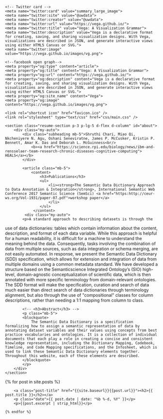 <head>
    <meta charset="utf-8">
    <meta http-equiv="x-ua-compatible" content="ie=edge">
    <meta name="viewport" content="width=device-width, initial-scale=1.0">
    <title>Vega</title>
    <meta name="description" content="Vega is a declarative format for creating, saving, and sharing visualization designs. With Vega, visualizations are described in JSON, and generate interactive views using either HTML5 Canvas or SVG.">

    <!-- Twitter card -->
    <meta name="twitter:card" value="summary_large_image">
    <meta name="twitter:site" value="@uwdata">
    <meta name="twitter:creator" value="@uwdata">
    <meta name="twitter:url" value="https://vega.github.io/">
    <meta name="twitter:title" value="Vega: A Visualization Grammar">
    <meta name="twitter:description" value="Vega is a declarative format for creating, saving, and sharing visualization designs. With Vega, visualizations are described in JSON, and generate interactive views using either HTML5 Canvas or SVG.">
    <meta name="twitter:image" value="https://vega.github.io/images/vg.png">

    <!--facebook open graph-->
    <meta property="og:type" content="article">
    <meta property="og:title" content="Vega: A Visualization Grammar">
    <meta property="og:url" content="https://vega.github.io/">
    <meta property="og:description" content="Vega is a declarative format for creating, saving, and sharing visualization designs. With Vega, visualizations are described in JSON, and generate interactive views using either HTML5 Canvas or SVG.">
    <meta property="og:site_name" content="Vega">
    <meta property="og:image" content="https://vega.github.io/images/vg.png">

    <link rel="shortcut icon" href="favicon.ico" />
    <link rel="stylesheet" type="text/css" href="css/main.css" />
</head>


<div class="container-fluid p-0">

    <section class="resume-section p-3 p-lg-5 d-flex d-column" id="about">
        <div class="my-auto">
            <div class="subheading mb-5">Shruthi Chari, Miao Qi, Nkcheniyere N. Agu, Oshani Seneviratne, James P. McCusker, Kristin P. Bennett, Amar K. Das and Deborah L. McGuinness<br/>
                <b><a href="https://science.rpi.edu/biology/news/ibm-and-rensselaer-team-research-chronic-diseases-cognitive-computing"> HEALS</a></b>
            </div>

            <article class="mb-5">
                <content>
                    <h3>Publications</h3>
                    <ul>
                        <li><strong>The Semantic Data Dictionary Approach to Data Annotation & Integration</strong>, International Semantic Web Conference 2017 Semantic Science (SemSci) <a href="https:http://ceur-ws.org/Vol-1931/paper-07.pdf">workshop paper</a>      
                        </li>
                    </ul>
                 </content>
             <div class="my-auto">
            <p>A standard approach to describing datasets is through the
use of data dictionaries: tables which contain information about the content, description, and format of each data variable. While this approach is helpful for a human readability, it is difficult for a machine to understand the meaning behind the data. Consequently, tasks involving the combination of data from multiple sources, such as data integration or schema merging, are not easily automated. In response, we present the Semantic Data Dictionary (SDD) specification, which allows for extension and integration of data from multiple domains using a common metadata standard. We have developed a structure based on the Semanticscience Integrated Ontology’s (SIO) high-level, domain-agnostic conceptualization of scientific data, which is then annotated with more specific terminology from domain-relevant ontologies. The SDD format will make the specification, curation and search of data much easier than direct search of data dictionaries through terminology alignment, but also through the use of "compositional" classes for column descriptions, rather than needing a 1:1 mapping from column to class.
            </p>
        </div>
            </article>
            
            
            <!-- <h3>Abstract</h3> -->
            <p class="mb-5">
            <blockquote>
                The Semantic Data Dictionary is a specification formalizing how to assign a semantic representation of data by annotating dataset variables and their values using concepts from best practice vocabularies and ontologies. It is a collection of individual documents that each play a role in creating a concise and consistent knowledge representation, including the Dictionary Mapping, Codebook, Timeline, and Code Mapping specifications, and the Infosheet, which is used to link these Semantic Data Dictionary elements together. Throughout this website, each of these elements are described.
            </blockquote>
            </p>
        </div>
    </section>
</div>
<div class="post-list">
    {% for post in site.posts %}
    
        <a class="post-title" href="{{site.baseurl}}{{post.url}}"><h2>{{ post.title }}</h2></a>
        <p class="date">{{ post.date | date: "%b %-d, %Y" }}</p>
        <p>{{post.excerpt | strip_html}}</p>
    
    {% endfor %}

</div>
